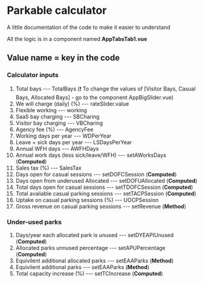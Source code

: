 
# Parkable calculator

A little documentation of the code to make it easier to understand

All the logic is in a component named **AppTabsTab1.vue**

## Value name = key in the code

### Calculator inputs
1. Total bays --- TotalBays (❗️ To change the values of [Visitor Bays, Casual Bays, Allocated Bays] - go to the component AppBigSlider.vue)
2. We will charge (daily) (%) --- rateSlider.value
2. Flexible working --- working
3. SaaS bay charging --- SBCharing
4. Visitor bay charging --- VBCharing
5. Agency fee (%) --- AgencyFee
6. Working days per year --- WDPerYear
7. Leave + sick days per year --- LSDaysPerYear
8. Annual WFH days --- AWFHDays
9. Annual work days (less sick/leave/WFH) --- setAWorksDays (**Computed**)
10. Sales tax (%) --- SalesTax
11. Days open for casual sessions --- setDOFCSession (**Computed**)
12. Days open from underused Allocated --- setDOFUAllocated (**Computed**)
13. Total days open for casual sessions --- setTDOFCSession (**Computed**)
14. Total avaliable casual parking sessions --- setTACPSession (**Computed**)
15. Uptake on casual parking sessions (%) --- UOCPSession
16. Gross revenue on casual parking sessions --- setRevenue (**Method**)

### Under-used parks

1. Days/year each allocated park is unused --- setDYEAPIUnused (**Computed**)
2. Allocated parks unnused percentage --- setAPUPercentage (**Computed**)
3. Equivilent additional allocated parks --- setEAAParks (**Method**)
4. Equivilent additional parks --- setEAAParks (**Method**)
5. Total capacity increase (%) --- setTCIncrease (**Computed**)
